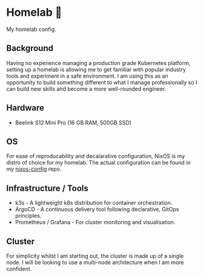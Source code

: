 # Homelab 🧪
My homelab config.

## Background
Having no experience managing a production grade Kubernetes platform, setting up a homelab is allowing me to get familiar with popular industry tools and experiment in a safe environment. I am using this as an opportunity to build something different to what I manage professionally so I can build new skills and become a more well-rounded engineer.

## Hardware
- Beelink S12 Mini Pro (16 GB RAM, 500GB SSD)

## OS
For ease of reproducability and decalarative configuration, NixOS is my distro of choice for my homelab. The actual configuration can be found in my [nixos-config](https://github.com/rmjhynes/nixos-config) repo.

## Infrastructure / Tools
- k3s - A lightweight k8s distribution for container orchestration.
- ArgoCD - A continuous delivery tool following declarative, GitOps principles.
- Prometheus / Grafana - For cluster monitoring and visualisation.

## Cluster
For simplicity whilst I am starting out, the cluster is made up of a single node. I will be looking to use a multi-node architecture when I am more confident.
